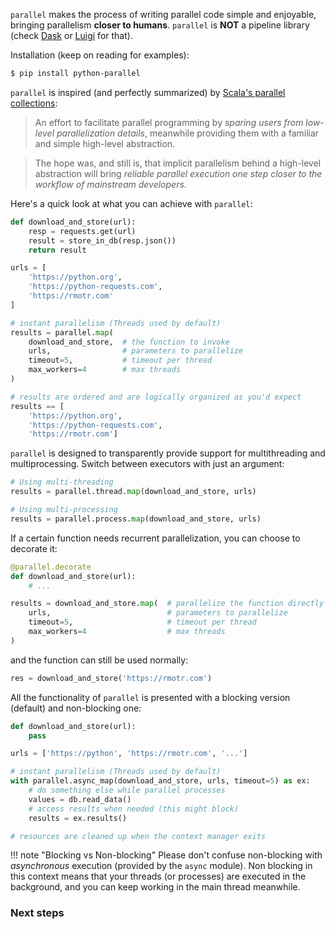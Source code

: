 `parallel` makes the process of writing parallel code simple and enjoyable, bringing parallelism **closer to humans**. `parallel` is **NOT** a pipeline library (check [Dask](https://dask.org/) or
[Luigi](https://github.com/spotify/luigi) for that).

Installation (keep on reading for examples):
```bash
$ pip install python-parallel
```

`parallel` is inspired (and perfectly summarized) by
[Scala's parallel collections](https://docs.scala-lang.org/overviews/parallel-collections/overview.html):

> An effort to facilitate parallel programming by
  *sparing users from low-level parallelization details*, meanwhile providing
  them with a familiar and simple high-level abstraction.

> The hope was, and still is, that implicit parallelism behind
  a high-level abstraction will bring *reliable parallel execution one step
  closer to the workflow of mainstream developers*.

Here's a quick look at what you can achieve with `parallel`:

```python
def download_and_store(url):
    resp = requests.get(url)
    result = store_in_db(resp.json())
    return result

urls = [
    'https://python.org',
    'https://python-requests.com',
    'https://rmotr.com'
]

# instant parallelism (Threads used by default)
results = parallel.map(
    download_and_store,  # the function to invoke
    urls,                # parameters to parallelize
    timeout=5,           # timeout per thread
    max_workers=4        # max threads
)

# results are ordered and are logically organized as you'd expect
results == [
    'https://python.org',
    'https://python-requests.com',
    'https://rmotr.com']
```

`parallel` is designed to transparently provide support for multithreading and multiprocessing. Switch between executors with just an argument:

```python
# Using multi-threading
results = parallel.thread.map(download_and_store, urls)

# Using multi-processing
results = parallel.process.map(download_and_store, urls)
```

If a certain function needs recurrent parallelization, you can choose to decorate it:

```python
@parallel.decorate
def download_and_store(url):
    # ...

results = download_and_store.map(  # parallelize the function directly
    urls,                          # parameters to parallelize
    timeout=5,                     # timeout per thread
    max_workers=4                  # max threads
)
```

and the function can still be used normally:

```python
res = download_and_store('https://rmotr.com')
```

All the functionality of `parallel` is presented with a blocking version (default) and non-blocking one:

```python
def download_and_store(url):
    pass

urls = ['https://python', 'https://rmotr.com', '...']

# instant parallelism (Threads used by default)
with parallel.async_map(download_and_store, urls, timeout=5) as ex:
    # do something else while parallel processes
    values = db.read_data()
    # access results when needed (this might block)
    results = ex.results()

# resources are cleaned up when the context manager exits
```

!!! note "Blocking vs Non-blocking"
    Please don't confuse non-blocking with _asynchronous_ execution (provided by the `async` module).
    Non blocking in this context means that your threads (or processes) are executed in the background,
    and you can keep working in the main thread meanwhile.

### Next steps
